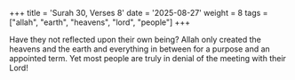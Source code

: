 +++
title = 'Surah 30, Verses 8'
date = '2025-08-27'
weight = 8
tags = ["allah", "earth", "heavens", "lord", "people"]
+++

Have they not reflected upon their own being? Allah only created the heavens and the earth and everything in between for a purpose and an appointed term. Yet most people are truly in denial of the meeting with their Lord!